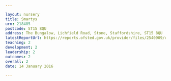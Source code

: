 ```yaml
---

layout: nursery
title: Smartys
urn: 218485
postcode: ST15 8QU
address: The Bungalow, Lichfield Road, Stone, Staffordshire, ST15 8QU
latestReportUrl: https://reports.ofsted.gov.uk/provider/files/2540909/urn/218485.pdf
teaching: 2
development: 2
leadership: 2
outcomes: 2
overall: 2
date: 14 January 2016

---
```

